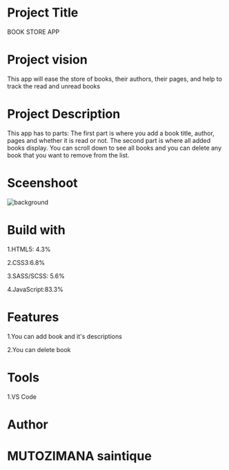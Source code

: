 # Project Title
BOOK STORE APP
# Project vision
This app will ease the store of books, their authors, their pages, and help to track the read and unread books
# Project Description
This app has to parts: The first part is where you add a book title, author, pages and whether it is read or not. The second part is where all added books display. You can scroll down to see all books and you can delete any book that you want to remove from the list.
# Sceenshoot
![background](https://user-images.githubusercontent.com/107040435/173239998-2cb9d6c9-2cb2-45bc-ab38-624d16490839.PNG)
# Build with
1.HTML5: 4.3%

2.CSS3:6.8%

3.SASS/SCSS: 5.6%

4.JavaScript:83.3%
# Features
1.You can add book and it's descriptions

2.You can delete book

# Tools
1.VS Code
# Author
# MUTOZIMANA saintique
